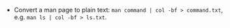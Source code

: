 * Convert a man page to plain text: `man command | col -bf > command.txt`,
e.g. `man ls | col -bf > ls.txt`.
